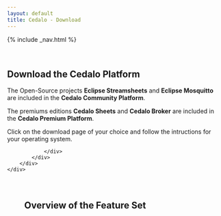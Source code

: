 ```yaml
---
layout: default
title: Cedalo - Download
---
```


<section id="banner" class="banner" role="banner">
<!-- leave unchanged from here  --> 
    {% include _nav.html %}      
    <div class="container-fluid">
        <div class="row flex-start" class="align-items: flex-start;">
            <div class="col-md-12">
                <div class="banner-spacer">
                    <p>&nbsp;</p>
                </div>
            </div>
<!-- until here for nav menus to work smoothly  -->
            <div class="download">
                <h1 class="section-header">Download the Cedalo Platform</h1>
                <div class="col-md-10 col-md-offset-1 text-center download-intro">
                    <p>The Open-Source projects <b>Eclipse Streamsheets</b> and <b>Eclipse Mosquitto</b> are included in the <b>Cedalo Community Platform</b>.</p>
                    <p>The premiums editions <b>Cedalo Sheets</b> and <b>Cedalo Broker</b> are included in the <b>Cedalo Premium Platform</b>.</p>
                    <p>Click on the download page of your choice and follow the intructions for your operating system.</p>
               
                </div> 
            </div>
        </div>
    </div>
</section><!-- banner -->

<section id="products" class="products section">
    <div class="container-fluid" style="padding-left: 40px;padding-right: 40px;padding-top:20px">
        <div class="row no-padding">
            <div class="col-lg-8 col-md-10 col-sm-12 col-xs-12 col-lg-offset-2 col-md-offset-1">  
                <div class="products-box text-center">
                    <h1>Overview of the Feature Set</h1>
                    <p>&nbsp;</p>
                    <p>&nbsp;</p>
                    <p>&nbsp;</p>
                    <p>&nbsp;</p>
                    <p>&nbsp;</p>
                    <p>&nbsp;</p>
                    <p>&nbsp;</p>
                    <p>&nbsp;</p>
                </div>
            </div>
        </div>
    </div>
</section>



